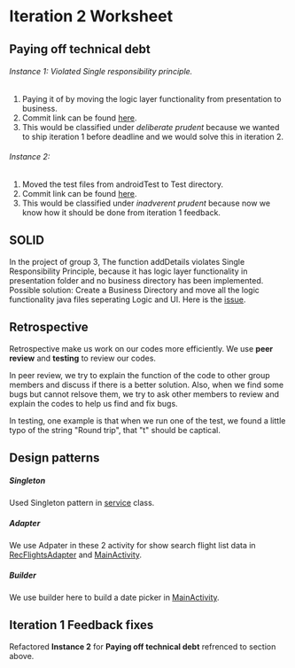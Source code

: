 # Iteration 2 Worksheet

## Paying off technical debt
###### Instance 1: Violated Single responsibility principle.
1. Paying it of by moving the logic layer functionality from presentation to business.
2. Commit link can be found [here](https://code.cs.umanitoba.ca/winter-2022-a01/group-4/team-flight-4/-/commit/02779ec4b3fcb67b4e1d91d00350a9b99cca11f4).
3. This would be classified under *deliberate prudent* because we wanted to ship iteration 1 before deadline and we would solve this in iteration 2.
###### Instance 2:
1. Moved the test files from androidTest to Test directory.
2. Commit link can be found [here](https://code.cs.umanitoba.ca/winter-2022-a01/group-4/team-flight-4/-/commit/4eae7e0e3f13232b739e5e5bbf92d55f626ef843).
3. This would be classified under *inadverent prudent* because now we know how it should be done from iteration 1 feedback.


## SOLID

In the project of group 3, The function addDetails violates Single Responsibility Principle, because it has logic layer functionality in presentation folder and no business directory has been implemented. Possible solution: Create a Business Directory and move all the logic functionality java files seperating Logic and UI. Here is the [issue](https://code.cs.umanitoba.ca/winter-2022-a01/group-3/my-awesome-project-a01-3/-/issues/55).

## Retrospective

Retrospective make us work on our codes more efficiently. We use **peer review** and **testing** to review our codes.

In peer review, we try to explain the function of the code to other group members and discuss if there is a better solution. Also, when we find some bugs but cannot relsove them, we try to ask other members to review and explain the codes to help us find and fix bugs.

In testing, one example is that when we run one of the test, we found a little typo of the string "Round trip", that "t" should be captical.

## Design patterns
##### Singleton 
Used Singleton pattern in [service](https://code.cs.umanitoba.ca/winter-2022-a01/group-4/team-flight-4/-/blob/development/flight/app/src/main/java/com/flight/application/Services.java) class.


##### Adapter

We use Adpater in these 2 activity for show search flight list data in [RecFlightsAdapter](https://code.cs.umanitoba.ca/winter-2022-a01/group-4/team-flight-4/-/blob/development/flight/app/src/main/java/com/flight/presentation/RecFlightsAdapter.java) and [MainActivity](https://code.cs.umanitoba.ca/winter-2022-a01/group-4/team-flight-4/-/blob/development/flight/app/src/main/java/com/flight/presentation/MainActivity.java).



##### Builder

We use builder here to build a date picker in [MainActivity](https://code.cs.umanitoba.ca/winter-2022-a01/group-4/team-flight-4/-/blob/development/flight/app/src/main/java/com/flight/presentation/MainActivity.java).



## Iteration 1 Feedback fixes

Refactored **Instance 2** for **Paying off technical debt** refrenced to section above.
